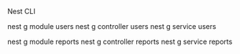 Nest CLI

nest g module users
nest g controller users
nest g service users

nest g module reports
nest g controller reports
nest g service reports